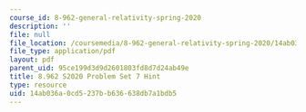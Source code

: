 ```yaml
---
course_id: 8-962-general-relativity-spring-2020
description: ''
file: null
file_location: /coursemedia/8-962-general-relativity-spring-2020/14ab036a0cd5237bb636638db7a1bdb5_MIT8_962S20_pset07_hint.pdf
file_type: application/pdf
layout: pdf
parent_uid: 95ce199d3d9d2601803fd8d7d24ab49e
title: 8.962 S2020 Problem Set 7 Hint
type: resource
uid: 14ab036a-0cd5-237b-b636-638db7a1bdb5
---
```

